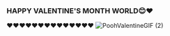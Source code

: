 ### HAPPY VALENTINE'S MONTH WORLD😊❤️
❤️❤️❤️❤️❤️❤️❤️❤️❤️❤️❤️❤️❤️❤️
![PoohValentineGIF (2)](https://user-images.githubusercontent.com/118850729/219050352-e60b42b9-31bf-46ee-b5ac-7f7d6e9919b4.gif)


<!--
**Glamour95/Glamour95** is a ✨ _special_ ✨ repository because its `README.md` (this file) appears on your GitHub profile.

Here are some ideas to get you started:

- 🔭 I’m currently working on Shell 
- 🌱 I’m currently learning Software engineering
- 👯 I’m looking to collaborate on ALX Africa
- 🤔 I’m looking for help with ...
- 💬 Ask me about ...
- 📫 you can reach me on linkedin on www.linkedin.com/in/glamour-maphanga
- 😄 Pronouns: i am her/she
- ⚡ Fun fact: I make things interesting
-->
